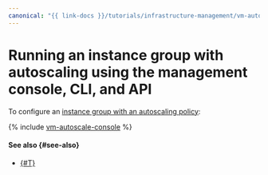 ```yaml
---
canonical: "{{ link-docs }}/tutorials/infrastructure-management/vm-autoscale/console"
---
```


# Running an instance group with autoscaling using the management console, CLI, and API


To configure an [instance group with an autoscaling policy](index.md):

{% include [vm-autoscale-console](../../../_tutorials/infrastructure/vm-autoscale-console.md) %}

#### See also {#see-also}

* [{#T}](terraform.md)